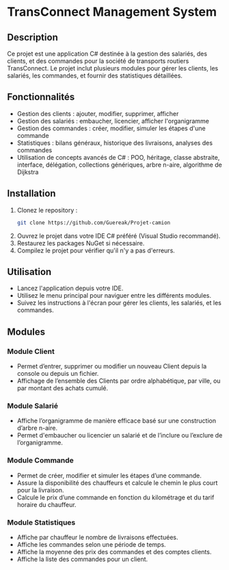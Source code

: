 # TransConnect Management System

## Description
Ce projet est une application C# destinée à la gestion des salariés, des clients, et des commandes pour la société de transports routiers TransConnect. Le projet inclut plusieurs modules pour gérer les clients, les salariés, les commandes, et fournir des statistiques détaillées.

## Fonctionnalités
- Gestion des clients : ajouter, modifier, supprimer, afficher
- Gestion des salariés : embaucher, licencier, afficher l'organigramme
- Gestion des commandes : créer, modifier, simuler les étapes d'une commande
- Statistiques : bilans généraux, historique des livraisons, analyses des commandes
- Utilisation de concepts avancés de C# : POO, héritage, classe abstraite, interface, délégation, collections génériques, arbre n-aire, algorithme de Dijkstra

## Installation
1. Clonez le repository :
    ```sh
    git clone https://github.com/Guereak/Projet-camion
    ```
2. Ouvrez le projet dans votre IDE C# préféré (Visual Studio recommandé).
3. Restaurez les packages NuGet si nécessaire.
4. Compilez le projet pour vérifier qu'il n'y a pas d'erreurs.

## Utilisation
- Lancez l'application depuis votre IDE.
- Utilisez le menu principal pour naviguer entre les différents modules.
- Suivez les instructions à l'écran pour gérer les clients, les salariés, et les commandes.

## Modules

### Module Client
- Permet d’entrer, supprimer ou modifier un nouveau Client depuis la console ou depuis un fichier.
- Affichage de l’ensemble des Clients par ordre alphabétique, par ville, ou par montant des achats cumulé.

### Module Salarié
- Affiche l’organigramme de manière efficace basé sur une construction d’arbre n-aire.
- Permet d'embaucher ou licencier un salarié et de l’inclure ou l’exclure de l’organigramme.

### Module Commande
- Permet de créer, modifier et simuler les étapes d’une commande.
- Assure la disponibilité des chauffeurs et calcule le chemin le plus court pour la livraison.
- Calcule le prix d’une commande en fonction du kilométrage et du tarif horaire du chauffeur.

### Module Statistiques
- Affiche par chauffeur le nombre de livraisons effectuées.
- Affiche les commandes selon une période de temps.
- Affiche la moyenne des prix des commandes et des comptes clients.
- Affiche la liste des commandes pour un client.
